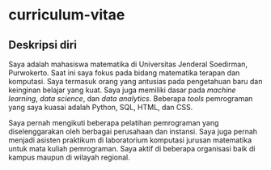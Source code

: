 # curriculum-vitae

## Deskripsi diri

Saya adalah mahasiswa matematika di Universitas Jenderal Soedirman, Purwokerto. Saat ini saya fokus pada 
bidang matematika terapan dan komputasi. Saya termasuk orang yang antusias pada pengetahuan baru dan keinginan belajar yang kuat. 
Saya juga memiliki dasar pada *machine learning*, *data science*, dan *data analytics*. 
Beberapa *tools* pemrograman yang saya kuasai adalah Python, SQL, HTML, dan CSS.

Saya pernah mengikuti beberapa pelatihan pemrograman yang diselenggarakan oleh berbagai perusahaan dan instansi.
Saya juga pernah menjadi asisten praktikum di laboratorium komputasi jurusan matematika untuk mata kuliah pemrograman.
Saya aktif di beberapa organisasi baik di kampus maupun di wilayah regional.
